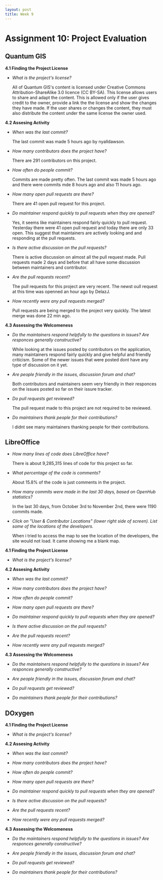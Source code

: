 ```yaml
---
layout: post
title: Week 9
---
```

# Assignment 10: Project Evaluation

## Quantum GIS
__4.1 Finding the Project License__

- _What is the project's license?_

   All of Quantum GIS's content is licensed under Creative Commons Attribution-ShareAlike 3.0 licence (CC BY-SA). This license allows users to share and adapt the content. This is allowed only if the user gives credit to the owner, provide a link the the license and show the changes they have made. If the user shares or changes the content, they must also distribute the content under the same license the owner used.
   
__4.2 Assesing Activity__

- _When was the last commit?_

   The last commit was made 5 hours ago by nyalldawson.

- _How many contributors does the project have?_

   There are 291 contributors on this project.

- _How often do people commit?_

   Commits are made pretty often. The last commit was made 5 hours ago and there were commits mde 8 hours ago and also 11 hours ago.

- _How many open pull requests are there?_

   There are 41 open pull request for this project.

- _Do maintainer respond quickly to pull requests when they are opened?_

   Yes, it seems like maintainers respond fairly quickly to pull request. Yesterday there were 41 open pull request and today there are only 33 open. This suggest that maintainers are actively looking and and responding at the pull requests.

- _Is there active discussion on the pull requests?_

   There is active discussion on almost all the pull request made. Pull requests made 2 days and before that all have some discussion between maintainers and contributor.

- _Are the pull requests recent?_

   The pull requests for this project are very recent. The newst oull request at this time was openned an hour ago by DelazJ.

- _How recently were any pull requests merged?_

   Pull requests are being merged to the project very quickly. The latest merge was done 22 min ago.

__4.3 Assessing the Welcomeness__

- _Do the maintainers respond helpfully to the questions in issues? Are responces generally constructive?_

   While looking at the issues posted by contributors on the application, many maintainers respond fairly quickly and give helpful and friendly criticism. Some of the newer issues that were posted dont have any type of discussion on it yet.

- _Are people friendly in the issues, discussion forum and chat?_

   Both contributors and maintainers seem very friendly in their responces on the issues posted so far on their issure tracker.

- _Do pull requests get reviewed?_

   The pull request made to this project are not required to be reviewed.

- _Do maintainers thank people for their contributions?_

   I didnt see many maintainers thanking people for their contributions.

## LibreOffice

- _How many lines of code does LibreOffice have?_

   There is about 9,285,315 lines of code for this project so far.
 
- _What percentage of the code is comments?_

   About 15.8% of the code is just comments in the project.
 
- _How many commits were made in the last 30 days, based on OpenHub statistics?_

   In the last 30 days, from October 3rd to November 2nd,  there were 1190 commits made.
 
- _Click on "User & Contributor Locations" (lower right side of screen). List some of the locations of
the developers._
   
   When i tried to access the map to see the location of the developers, the site would not load. It came showing me a blank map.

__4.1 Finding the Project License__

- _What is the project's license?_
   
__4.2 Assesing Activity__

- _When was the last commit?_

- _How many contributors does the project have?_

- _How often do people commit?_

- _How many open pull requests are there?_

- _Do maintainer respond quickly to pull requests when they are opened?_

- _Is there active discussion on the pull requests?_

- _Are the pull requests recent?_

- _How recently were any pull requests merged?_

__4.3 Assessing the Welcomeness__

- _Do the maintainers respond helpfully to the questions in issues? Are responces generally constructive?_

- _Are people friendly in the issues, discussion forum and chat?_

- _Do pull requests get reviewed?_

- _Do maintainers thank people for their contributions?_

## DOxygen

__4.1 Finding the Project License__

- _What is the project's license?_
   
__4.2 Assesing Activity__

- _When was the last commit?_

- _How many contributors does the project have?_

- _How often do people commit?_

- _How many open pull requests are there?_

- _Do maintainer respond quickly to pull requests when they are opened?_

- _Is there active discussion on the pull requests?_

- _Are the pull requests recent?_

- _How recently were any pull requests merged?_

__4.3 Assessing the Welcomeness__

- _Do the maintainers respond helpfully to the questions in issues? Are responces generally constructive?_

- _Are people friendly in the issues, discussion forum and chat?_

- _Do pull requests get reviewed?_

- _Do maintainers thank people for their contributions?_
